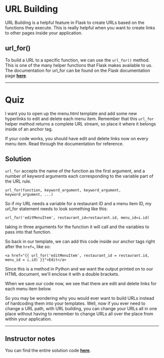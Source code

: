 # URL Building
URL Building is a helpful feature in Flask to create URLs based on the functions they execute. This is really helpful when you want to create links to other pages inside your application.

## url_for()
To build a URL to a specific function, we can use the `url_for()` method. This is one of the many helper functions that Flask makes available to us. The documentation for url_for can be found on the Flask documentation page **[here](http://flask.pocoo.org/docs/1.0/quickstart/#url-building)**.

----

# Quiz
I want you to open up the menu.html template and add some new hyperlinks to edit and delete each menu item. Remember that this `url_for` helper method returns a complete URL stream, so place it where it belongs inside of an anchor tag.

If your code works, you should have edit and delete links now on every menu item. Read through the documentation for reference.

## Solution
`url_for` accepts the name of the function as the first argument, and a number of keyword arguments each corresponding to the variable part of the URL rule.
```
url_for(function, keyword_argument, keyword_argument, keyword_argument, ...)
```
So if my URL needs a variable for a restaurant ID and a menu item ID, my url_for statement needs to look something like this:
```
url_for('editMenuItem', restaurant_id=restaurant.id, menu_id=i.id)
```
taking in three arguments for the function it will call and the variables to pass into that function.

So back in our template, we can add this code inside our anchor tags right after the `href=`, like so:
```
<a href="{{ url_for('editMenuItem', restaurant_id = restaurant.id, menu_id = i.id) }}">Edit</a>
```
Since this is a method in Python and we want the output printed on to our HTML document, we'll enclose it with a double brackets.

When we save our code now, we see that there are edit and delete links for each menu item below.

So you may be wondering why you would ever want to build URLs instead of hardcoding them into your templates. Well, now if you ever need to change a URL path, with URL building, you can change your URLs all in one place without having to remember to change URLs all over the place from within your application.

----

## Instructor notes

You can find the entire solution code **[here](https://github.com/udacity/Full-Stack-Foundations/blob/master/Lesson-3/10_url_for-Solution/menu.html)**.
